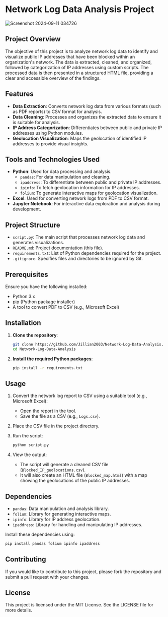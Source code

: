 # Network Log Data Analysis Project

![Screenshot 2024-09-11 034726](https://github.com/user-attachments/assets/c34f136e-dafc-4c4f-a991-86419af6ab1e)


## Project Overview

The objective of this project is to analyze network log data to identify and visualize public IP addresses that have been blocked within an organization's network. The data is extracted, cleaned, and organized, followed by categorization of IP addresses using custom scripts. The processed data is then presented in a structured HTML file, providing a clear and accessible overview of the findings.

## Features

- **Data Extraction**: Converts network log data from various formats (such as PDF reports) to CSV format for analysis.
- **Data Cleaning**: Processes and organizes the extracted data to ensure it is suitable for analysis.
- **IP Address Categorization**: Differentiates between public and private IP addresses using Python modules.
- **Geolocation Visualization**: Maps the geolocation of identified IP addresses to provide visual insights.

## Tools and Technologies Used

- **Python**: Used for data processing and analysis.
  - `pandas`: For data manipulation and cleaning.
  - `ipaddress`: To differentiate between public and private IP addresses.
  - `ipinfo`: To fetch geolocation information for IP addresses.
  - `folium`: To generate interactive maps for geolocation visualization.
- **Excel**: Used for converting network logs from PDF to CSV format.
- **Jupyter Notebook**: For interactive data exploration and analysis during development.

## Project Structure

- `script.py`: The main script that processes network log data and generates visualizations.
- `README.md`: Project documentation (this file).
- `requirements.txt`: List of Python dependencies required for the project.
- `.gitignore`: Specifies files and directories to be ignored by Git.

## Prerequisites

Ensure you have the following installed:

- Python 3.x
- pip (Python package installer)
- A tool to convert PDF to CSV (e.g., Microsoft Excel)

## Installation

1. **Clone the repository**:
   ```sh
   git clone https://github.com/Jillian2003/Network-Log-Data-Analysis.git
   cd Network-Log-Data-Analysis
   ```

2. **Install the required Python packages**:
   ```sh
   pip install -r requirements.txt
   ```

## Usage

1. Convert the network log report to CSV using a suitable tool (e.g., Microsoft Excel):
   - Open the report in the tool.
   - Save the file as a CSV (e.g., `Logs.csv`).
   
2. Place the CSV file in the project directory.

3. Run the script:
   ```sh
   python script.py
   ```

4. View the output:
   - The script will generate a cleaned CSV file (`Blocked_IP_geolocations.csv`).
   - It will also create an HTML file (`Blocked_map.html`) with a map showing the geolocations of the public IP addresses.

## Dependencies

- `pandas`: Data manipulation and analysis library.
- `folium`: Library for generating interactive maps.
- `ipinfo`: Library for IP address geolocation.
- `ipaddress`: Library for handling and manipulating IP addresses.

Install these dependencies using:

```sh
pip install pandas folium ipinfo ipaddress
```

## Contributing

If you would like to contribute to this project, please fork the repository and submit a pull request with your changes.

## License

This project is licensed under the MIT License. See the LICENSE file for more details.




